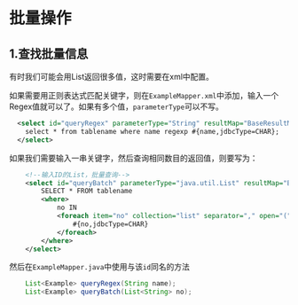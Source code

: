 # 批量操作

## 1.查找批量信息

有时我们可能会用List<Example>返回很多值，这时需要在xml中配置。

如果需要用正则表达式匹配关键字，则在`ExampleMapper.xml`中添加，输入一个Regex值就可以了。如果有多个值，`parameterType`可以不写。

```xml
  <select id="queryRegex" parameterType="String" resultMap="BaseResultMap">
    select * from tablename where name regexp #{name,jdbcType=CHAR};
  </select>
```

如果我们需要输入一串关键字，然后查询相同数目的返回值，则要写为：

```xml
    <!--输入ID的List，批量查询-->
    <select id="queryBatch" parameterType="java.util.List" resultMap="BaseResultMap">
        SELECT * FROM tablename
        <where>
            no IN
            <foreach item="no" collection="list" separator="," open="(" close=")" index="">
                #{no,jdbcType=CHAR}
            </foreach>
        </where>
    </select>
```

然后在``ExampleMapper.java``中使用与该`id`同名的方法

```java
    List<Example> queryRegex(String name);
    List<Example> queryBatch(List<String> no);
```